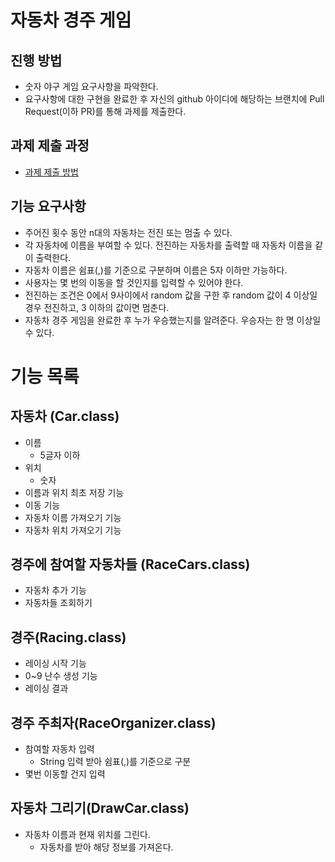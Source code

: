# 자동차 경주 게임
## 진행 방법
* 숫자 야구 게임 요구사항을 파악한다.
* 요구사항에 대한 구현을 완료한 후 자신의 github 아이디에 해당하는 브랜치에 Pull Request(이하 PR)를 통해 과제를 제출한다.

## 과제 제출 과정
* [과제 제출 방법](https://github.com/next-step/nextstep-docs/tree/master/precourse)

## 기능 요구사항
* 주어진 횟수 동안 n대의 자동차는 전진 또는 멈출 수 있다.
* 각 자동차에 이름을 부여할 수 있다. 전진하는 자동차를 출력할 때 자동차 이름을 같이 출력한다.
* 자동차 이름은 쉼표(,)를 기준으로 구분하며 이름은 5자 이하만 가능하다.
* 사용자는 몇 번의 이동을 할 것인지를 입력할 수 있어야 한다.
* 전진하는 조건은 0에서 9사이에서 random 값을 구한 후 random 값이 4 이상일 경우 전진하고, 3 이하의 값이면 멈춘다.
* 자동차 경주 게임을 완료한 후 누가 우승했는지를 알려준다. 우승자는 한 명 이상일 수 있다.

# 기능 목록
## 자동차 (Car.class)
* 이름 
    - 5글자 이하 
* 위치 
    - 숫자
* 이름과 위치 최초 저장 기능   
* 이동 기능    
* 자동차 이름 가져오기 기능
* 자동차 위치 가져오기 기능

## 경주에 참여할 자동차들 (RaceCars.class)
* 자동차 추가 기능
* 자동차들 조회하기  

## 경주(Racing.class)
* 레이싱 시작 기능
* 0~9 난수 생성 기능
* 레이싱 결과  

## 경주 주최자(RaceOrganizer.class)
* 참여할 자동차 입력
  - String 입력 받아 쉼표(,)를 기준으로 구분
* 몇번 이동할 건지 입력 

## 자동차 그리기(DrawCar.class) 
* 자동차 이름과 현재 위치를 그린다.
    - 자동차를 받아 해당 정보를 가져온다.
